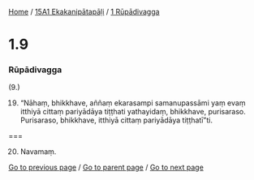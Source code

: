 
[Home](/) / [15A1 Ekakanipātapāḷi](/tipitaka/15A1.md) / [1 Rūpādivagga](/tipitaka/15A1/1.md)

# 1.9

### Rūpādivagga

(9.)

19. “Nāhaṃ, bhikkhave, aññaṃ ekarasampi samanupassāmi yaṃ evaṃ itthiyā cittaṃ pariyādāya tiṭṭhati yathayidaṃ, bhikkhave, purisaraso. Purisaraso, bhikkhave, itthiyā cittaṃ pariyādāya tiṭṭhatī”ti.

===

20. Navamaṃ.



[Go to previous page](/tipitaka/15A1/1/1.8.md) / [Go to parent page](/tipitaka/15A1/1.md) / [Go to next page](/tipitaka/15A1/1/1.10.md)


